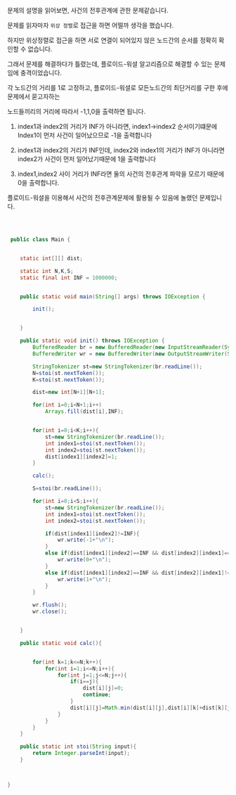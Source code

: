 문제의 설명을 읽어보면, 사건의 전후관계에 관한 문제같습니다.

문제를 읽자마자 `위상 정렬`로 접근을 하면 어떨까 생각을 했습니다.

하지만 위상정렬로 접근을 하면 서로 연결이 되어있지 않은 노드간의 순서를 정확히 확인할 수 없습니다.

그래서 문제를 해결하다가 틀렸는데, 플로이드-워셜 알고리즘으로 해결할 수 있는 문제임에 충격이었습니다.

각 노드간의 거리를 1로 고정하고, 플로이드-워셜로 모든노드간의 최단거리를 구한 후에 문제에서 묻고자하는 

노드들끼리의 거리에 따라서 -1,1,0을 출력하면 됩니다.

1) index1과 index2의 거리가 INF가 아니라면, index1->index2 순서이기떄문에 Index1이 먼저 사건이 일어났으므로 -1을 출력합니다

2) index1과 index2의 거리가 INF인데, index2와 index1의 거리가 INF가 아니라면 index2가 사건이 먼저 일어났기때문에 1을 출력합니다

3) index1,index2 사이 거리가 INF라면 둘의 사건의 전후관계 파악을 모르기 때문에 0을 출력합니다.



플로이드-워셜을 이용해서 사건의 전후관계문제에 활용될 수 있음에 놀랬던 문제입니다.


<br/>



```java

 public class Main {


    static int[][] dist;

    static int N,K,S;
    static final int INF = 1000000;


    public static void main(String[] args) throws IOException {

        init();


    }

    public static void init() throws IOException {
        BufferedReader br = new BufferedReader(new InputStreamReader(System.in));
        BufferedWriter wr = new BufferedWriter(new OutputStreamWriter(System.out));

        StringTokenizer st=new StringTokenizer(br.readLine());
        N=stoi(st.nextToken());
        K=stoi(st.nextToken());

        dist=new int[N+1][N+1];

        for(int i=0;i<N+1;i++)
            Arrays.fill(dist[i],INF);


        for(int i=0;i<K;i++){
            st=new StringTokenizer(br.readLine());
            int index1=stoi(st.nextToken());
            int index2=stoi(st.nextToken());
            dist[index1][index2]=1;
        }

        calc();

        S=stoi(br.readLine());

        for(int i=0;i<S;i++){
            st=new StringTokenizer(br.readLine());
            int index1=stoi(st.nextToken());
            int index2=stoi(st.nextToken());

            if(dist[index1][index2]!=INF){
                wr.write(-1+"\n");
            }
            else if(dist[index1][index2]==INF && dist[index2][index1]==INF){
                wr.write(0+"\n");
            }
            else if(dist[index1][index2]==INF && dist[index2][index1]!=INF){
                wr.write(1+"\n");
            }
        }

        wr.flush();
        wr.close();


    }

    public static void calc(){


        for(int k=1;k<=N;k++){
            for(int i=1;i<=N;i++){
                for(int j=1;j<=N;j++){
                    if(i==j){
                        dist[i][j]=0;
                        continue;
                    }
                    dist[i][j]=Math.min(dist[i][j],dist[i][k]+dist[k][j]);
                }
            }
        }
    }

    public static int stoi(String input){
        return Integer.parseInt(input);
    }



}

```